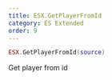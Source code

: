 ```yaml
---
title: ESX.GetPlayerFromId
category: ES Extended
order: 9
---
```


```lua
ESX.GetPlayerFromId(source)
```

Get player from id
